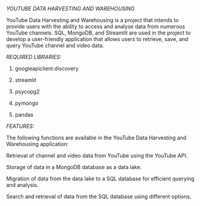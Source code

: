























*YOUTUBE DATA HARVESTING AND WAREHOUSING*

YouTube Data Harvesting and Warehousing is a project that intends to provide users with the ability to access and analyse data from numerous YouTube channels. SQL, MongoDB, and Streamlit are used in the project to develop a user-friendly application that allows users to retrieve, save, and query YouTube channel and video data.

*REQUIRED LIBRARIES:*

1. googleapiclient.discovery

2. streamlit

3. psycopg2

4. pymongo

5. pandas

*FEATURES:*

The following functions are available in the YouTube Data Harvesting and Warehousing application:

Retrieval of channel and video data from YouTube using the YouTube API.

Storage of data in a MongoDB database as a data lake.

Migration of data from the data lake to a SQL database for efficient querying and analysis.

Search and retrieval of data from the SQL database using different options.
